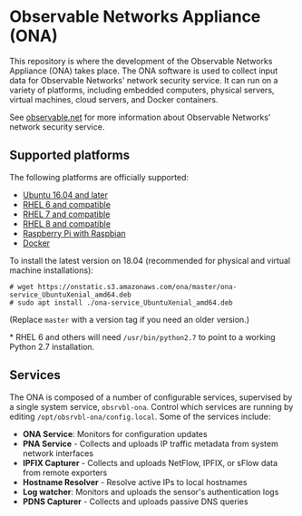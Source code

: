 # Observable Networks Appliance (ONA) #

This repository is where the development of the Observable Networks Appliance (ONA) takes place. The ONA software is used to collect input data for Observable Networks' network security service. It can run on a variety of platforms, including embedded computers, physical servers, virtual machines, cloud servers, and Docker containers.

See [observable.net](https://observable.net) for more information about Observable Networks' network security service.

## Supported platforms

The following platforms are officially supported:

* [Ubuntu 16.04 and later](https://onstatic.s3.amazonaws.com/ona/master/ona-service_UbuntuXenial_amd64.deb)
* [RHEL 6 and compatible](https://onstatic.s3.amazonaws.com/ona/master/ona-service_RHEL_6_x86_64.rpm)
* [RHEL 7 and compatible](https://onstatic.s3.amazonaws.com/ona/master/ona-service_RHEL_7_x86_64.rpm)
* [RHEL 8 and compatible](https://onstatic.s3.amazonaws.com/ona/master/ona-service_RHEL_8_x86_64.rpm)
* [Raspberry Pi with Raspbian](https://onstatic.s3.amazonaws.com/ona/master/ona-service_RaspbianJessie_armhf.deb)
* [Docker](https://github.com/obsrvbl/ona/blob/master/images/docker/Dockerfile)

To install the latest version on 18.04 (recommended for physical and virtual machine installations):

```
# wget https://onstatic.s3.amazonaws.com/ona/master/ona-service_UbuntuXenial_amd64.deb
# sudo apt install ./ona-service_UbuntuXenial_amd64.deb
```

(Replace `master` with a version tag if you need an older version.)

\* RHEL 6 and others will need `/usr/bin/python2.7` to point to a working Python 2.7 installation.

## Services

The ONA is composed of a number of configurable services, supervised by a single system service, `obsrvbl-ona`.
Control which services are running by editing `/opt/obsrvbl-ona/config.local`.
Some of the services include:

* __ONA Service__: Monitors for configuration updates
* __PNA Service__ - Collects and uploads IP traffic metadata from system network interfaces
* __IPFIX Capturer__ - Collects and uploads NetFlow, IPFIX, or sFlow data from remote exporters
* __Hostname Resolver__ - Resolve active IPs to local hostnames
* __Log watcher__: Monitors and uploads the sensor's authentication logs
* __PDNS Capturer__ - Collects and uploads passive DNS queries
